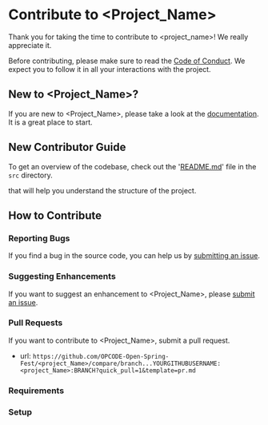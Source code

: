 # Contribute to <Project_Name>

Thank you for taking the time to contribute to <project_name>! We really appreciate it. 

Before contributing, please make sure to read the [Code of Conduct](../CODE_OF_CONDUCT.md). We expect you to follow it in all your interactions with the project.

## New to <Project_Name>?

If you are new to <Project_Name>, please take a look at the [documentation](./Project_Tour.md). It is a great place to start.

## New Contributor Guide

To get an overview of the codebase, check out the '[README.md](../src/README.md)' file in the `src` directory.

that will help you understand the structure of the project.

## How to Contribute

### Reporting Bugs

If you find a bug in the source code, you can help us by [submitting an issue](../ISSUE_TEMPLATE/bug_report.yaml).

### Suggesting Enhancements

If you want to suggest an enhancement to <Project_Name>, please [submit an issue](../ISSUE_TEMPLATE/feature_request.yaml).

### Pull Requests

If you want to contribute to <Project_Name>, submit a pull request.

- url: `https://github.com/OPCODE-Open-Spring-Fest/<project_Name>/compare/branch...YOURGITHUBUSERNAME:<project_Name>:BRANCH?quick_pull=1&template=pr.md`
  
### Requirements


### Setup

